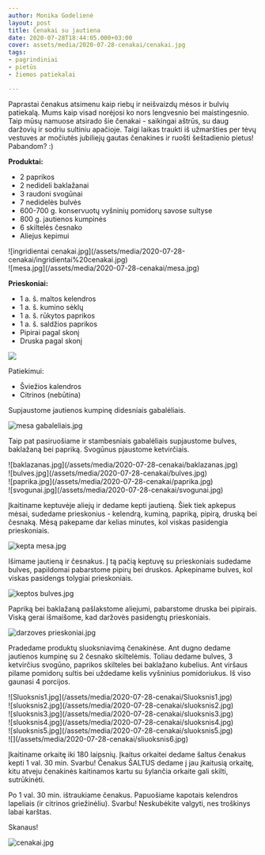```yaml
---
author: Monika Godelienė
layout: post
title: Čenakai su jautiena
date: 2020-07-28T18:44:05.000+03:00
cover: assets/media/2020-07-28-cenakai/cenakai.jpg
tags:
- pagrindiniai
- pietūs
- žiemos patiekalai

---
```

Paprastai čenakus atsimenu kaip riebų ir neišvaizdų mėsos ir bulvių patiekalą. Mums kaip visad norėjosi ko nors lengvesnio bei maistingesnio. Taip mūsų namuose atsirado šie čenakai - saikingai aštrūs, su daug daržovių ir sodriu sultiniu apačioje. Taigi laikas traukti iš užmaršties per tėvų vestuves ar močiutės jubiliejų gautas čenakines ir ruošti šeštadienio pietus! Pabandom? :)

**Produktai:**

* 2 paprikos
* 2 nedideli baklažanai
* 3 raudoni svogūnai
* 7 nedidelės bulvės
* 600-700 g. konservuotų vyšninių pomidorų savose sultyse
* 800 g. jautienos kumpinės
* 6 skiltelės česnako
* Aliejus kepimui

<div class="row">
<div class="six columns" markdown="1">
![ingridientai cenakai.jpg](/assets/media/2020-07-28-cenakai/ingridientai%20cenakai.jpg)
</div>
<div class="six columns" markdown="1">
![mesa.jpg](/assets/media/2020-07-28-cenakai/mesa.jpg)
</div>
</div>

**Prieskoniai:**

* 1 a. š. maltos kelendros
* 1 a. š. kumino sėklų
* 1 a. š. rūkytos paprikos
* 1 a. š. saldžios paprikos
* Pipirai pagal skonį
* Druska pagal skonį

![](/assets/media/2020-07-28-cenakai/prieskoniai.jpg)

Patiekimui:

* Šviežios kalendros
* Citrinos (nebūtina)

Supjaustome jautienos kumpinę didesniais gabalėliais.

![mesa gabaleliais.jpg](/assets/media/2020-07-28-cenakai/mesa%20gabaleliais.jpg)

Taip pat pasiruošiame ir stambesniais gabalėliais supjaustome bulves, baklažaną bei papriką. Svogūnus pjaustome ketvirčiais.

<div class="row">
<div class="six columns" markdown="1">
![baklazanas.jpg](/assets/media/2020-07-28-cenakai/baklazanas.jpg)
</div>
<div class="six columns" markdown="1">
![bulves.jpg](/assets/media/2020-07-28-cenakai/bulves.jpg)
</div>
</div>

<div class="row">
<div class="six columns" markdown="1">
![paprika.jpg](/assets/media/2020-07-28-cenakai/paprika.jpg)
</div>
<div class="six columns" markdown="1">
![svogunai.jpg](/assets/media/2020-07-28-cenakai/svogunai.jpg)
</div>
</div>

Įkaitiname keptuvėje aliejų ir dedame kepti jautieną. Šiek tiek apkepus mėsai, sudedame prieskonius - kelendrą, kuminą, papriką, pipirą, druską bei česnaką. Mėsą pakepame dar kelias minutes, kol viskas pasidengia prieskoniais.

![kepta mesa.jpg](/assets/media/2020-07-28-cenakai/kepta%20mesa.jpg)

Išimame jautieną ir česnakus. Į tą pačią keptuvę su prieskoniais sudedame bulves, papildomai pabarstome pipirų bei druskos. Apkepiname bulves, kol viskas pasidengs tolygiai prieskoniais.

![keptos bulves.jpg](/assets/media/2020-07-28-cenakai/keptos%20bulves.jpg)

Papriką bei baklažaną pašlakstome aliejumi, pabarstome druska bei pipirais. Viską gerai išmaišome, kad daržovės pasidengtų prieskoniais.

![darzoves prieskoniai.jpg](/assets/media/2020-07-28-cenakai/darzoves%20prieskoniai.jpg)

Pradedame produktų sluoksniavimą čenakinėse. Ant dugno dedame jautienos kumpinę su 2 česnako skiltelėmis. Toliau dedame bulves, 3 ketvirčius svogūno, paprikos skilteles bei baklažano kubelius. Ant viršaus pilame pomidorų sultis bei uždedame kelis vyšninius pomidoriukus. Iš viso gaunasi 4 porcijos.

<div class="row">
<div class="six columns" markdown="1">
![Sluoksnis1.jpg](/assets/media/2020-07-28-cenakai/Sluoksnis1.jpg)
</div>
<div class="six columns" markdown="1">
![sluoksnis2.jpg](/assets/media/2020-07-28-cenakai/sluoksnis2.jpg)
</div>
</div>

<div class="row">
<div class="six columns" markdown="1">
![sluoksnis3.jpg](/assets/media/2020-07-28-cenakai/sluoksnis3.jpg)
</div>
<div class="six columns" markdown="1">
![sluoksnis4.jpg](/assets/media/2020-07-28-cenakai/sluoksnis4.jpg)
</div>
</div>

<div class="row">
<div class="six columns" markdown="1">
![sluoksnis5.jpg](/assets/media/2020-07-28-cenakai/sluoksnis5.jpg)  
</div>
<div class="six columns" markdown="1">
![](/assets/media/2020-07-28-cenakai/sliuoksnis6.jpg)
</div>
</div>

Įkaitiname orkaitę iki 180 laipsnių. Įkaitus orkaitei dedame šaltus čenakus kepti 1 val. 30 min. Svarbu! Čenakus ŠALTUS dedame į jau įkaitusią orkaitę, kitu atveju čenakinės kaitinamos kartu su šylančia orkaite gali skilti, sutrūkinėti.

Po 1 val. 30 min. ištraukiame čenakus. Papuošiame kapotais kelendros lapeliais (ir citrinos griežinėliu). Svarbu! Neskubėkite valgyti, nes troškinys labai karštas.

Skanaus!

![cenakai.jpg](/assets/media/2020-07-28-cenakai/cenakai.jpg)